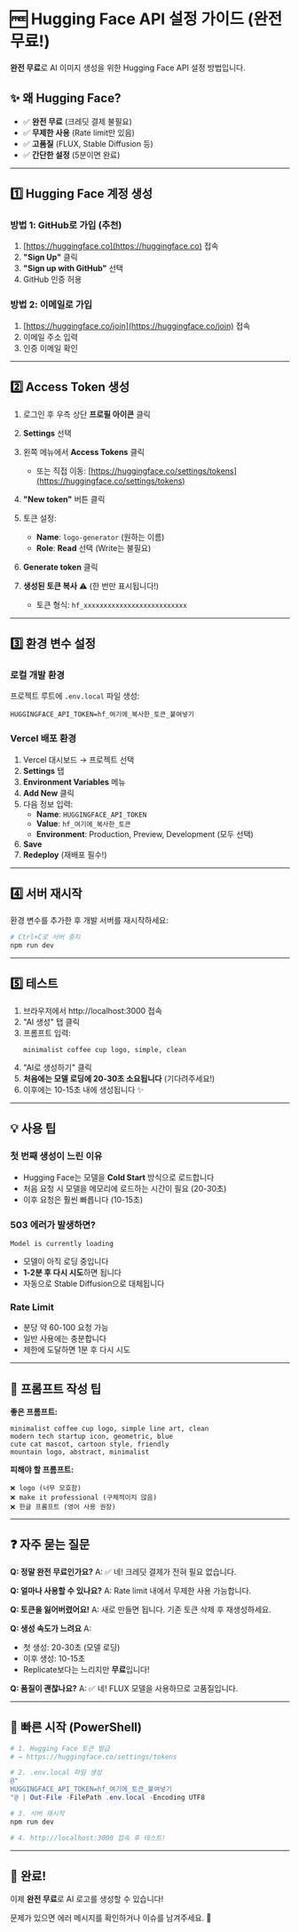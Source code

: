 # 🆓 Hugging Face API 설정 가이드 (완전 무료!)

**완전 무료**로 AI 이미지 생성을 위한 Hugging Face API 설정 방법입니다.

## ✨ 왜 Hugging Face?

- ✅ **완전 무료** (크레딧 결제 불필요)
- ✅ **무제한 사용** (Rate limit만 있음)
- ✅ **고품질** (FLUX, Stable Diffusion 등)
- ✅ **간단한 설정** (5분이면 완료)

---

## 1️⃣ Hugging Face 계정 생성

### 방법 1: GitHub로 가입 (추천)
1. [https://huggingface.co](https://huggingface.co) 접속
2. **"Sign Up"** 클릭
3. **"Sign up with GitHub"** 선택
4. GitHub 인증 허용

### 방법 2: 이메일로 가입
1. [https://huggingface.co/join](https://huggingface.co/join) 접속
2. 이메일 주소 입력
3. 인증 이메일 확인

---

## 2️⃣ Access Token 생성

1. 로그인 후 우측 상단 **프로필 아이콘** 클릭
2. **Settings** 선택
3. 왼쪽 메뉴에서 **Access Tokens** 클릭
   - 또는 직접 이동: [https://huggingface.co/settings/tokens](https://huggingface.co/settings/tokens)

4. **"New token"** 버튼 클릭

5. 토큰 설정:
   - **Name**: `logo-generator` (원하는 이름)
   - **Role**: **Read** 선택 (Write는 불필요)
   
6. **Generate token** 클릭

7. **생성된 토큰 복사** ⚠️ (한 번만 표시됩니다!)
   - 토큰 형식: `hf_xxxxxxxxxxxxxxxxxxxxxxxxxx`

---

## 3️⃣ 환경 변수 설정

### 로컬 개발 환경

프로젝트 루트에 `.env.local` 파일 생성:

```env
HUGGINGFACE_API_TOKEN=hf_여기에_복사한_토큰_붙여넣기
```

### Vercel 배포 환경

1. Vercel 대시보드 → 프로젝트 선택
2. **Settings** 탭
3. **Environment Variables** 메뉴
4. **Add New** 클릭
5. 다음 정보 입력:
   - **Name**: `HUGGINGFACE_API_TOKEN`
   - **Value**: `hf_여기에_복사한_토큰`
   - **Environment**: Production, Preview, Development (모두 선택)
6. **Save**
7. **Redeploy** (재배포 필수!)

---

## 4️⃣ 서버 재시작

환경 변수를 추가한 후 개발 서버를 재시작하세요:

```powershell
# Ctrl+C로 서버 중지
npm run dev
```

---

## 5️⃣ 테스트

1. 브라우저에서 http://localhost:3000 접속
2. "AI 생성" 탭 클릭
3. 프롬프트 입력:
   ```
   minimalist coffee cup logo, simple, clean
   ```
4. "AI로 생성하기" 클릭
5. **처음에는 모델 로딩에 20-30초 소요됩니다** (기다려주세요!)
6. 이후에는 10-15초 내에 생성됩니다 ✨

---

## 💡 사용 팁

### 첫 번째 생성이 느린 이유
- Hugging Face는 모델을 **Cold Start** 방식으로 로드합니다
- 처음 요청 시 모델을 메모리에 로드하는 시간이 필요 (20-30초)
- 이후 요청은 훨씬 빠릅니다 (10-15초)

### 503 에러가 발생하면?
```
Model is currently loading
```
- 모델이 아직 로딩 중입니다
- **1-2분 후 다시 시도**하면 됩니다
- 자동으로 Stable Diffusion으로 대체됩니다

### Rate Limit
- 분당 약 60-100 요청 가능
- 일반 사용에는 충분합니다
- 제한에 도달하면 1분 후 다시 시도

---

## 🎨 프롬프트 작성 팁

**좋은 프롬프트:**
```
minimalist coffee cup logo, simple line art, clean
modern tech startup icon, geometric, blue
cute cat mascot, cartoon style, friendly
mountain logo, abstract, minimalist
```

**피해야 할 프롬프트:**
```
❌ logo (너무 모호함)
❌ make it professional (구체적이지 않음)
❌ 한글 프롬프트 (영어 사용 권장)
```

---

## ❓ 자주 묻는 질문

**Q: 정말 완전 무료인가요?**
A: ✅ 네! 크레딧 결제가 전혀 필요 없습니다.

**Q: 얼마나 사용할 수 있나요?**
A: Rate limit 내에서 무제한 사용 가능합니다.

**Q: 토큰을 잃어버렸어요!**
A: 새로 만들면 됩니다. 기존 토큰 삭제 후 재생성하세요.

**Q: 생성 속도가 느려요**
A: 
- 첫 생성: 20-30초 (모델 로딩)
- 이후 생성: 10-15초
- Replicate보다는 느리지만 **무료**입니다!

**Q: 품질이 괜찮나요?**
A: ✅ 네! FLUX 모델을 사용하므로 고품질입니다.

---

## 🚀 빠른 시작 (PowerShell)

```powershell
# 1. Hugging Face 토큰 발급
# → https://huggingface.co/settings/tokens

# 2. .env.local 파일 생성
@"
HUGGINGFACE_API_TOKEN=hf_여기에_토큰_붙여넣기
"@ | Out-File -FilePath .env.local -Encoding UTF8

# 3. 서버 재시작
npm run dev

# 4. http://localhost:3000 접속 후 테스트!
```

---

## 🎉 완료!

이제 **완전 무료**로 AI 로고를 생성할 수 있습니다!

문제가 있으면 에러 메시지를 확인하거나 이슈를 남겨주세요. 📝

